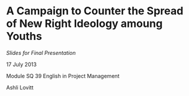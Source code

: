A Campaign to Counter the Spread of New Right Ideology amoung Youths
====================================================================

*Slides for Final Presentation*

17 July 2013

Module SQ 39 English in Project Management

Ashli Lovitt